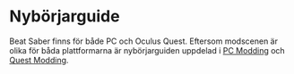 # Nybörjarguide
Beat Saber finns för både PC och Oculus Quest. Eftersom modscenen är olika för båda plattformarna är nybörjarguiden uppdelad i [PC Modding](./pc-modding.md) och [Quest Modding](./quest-modding.md).
